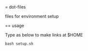 = dot-files

files for environment setup

== usage

Type as below to make links at $HOME

    bash setup.sh
